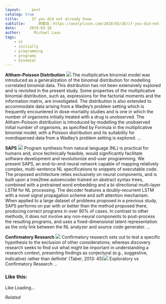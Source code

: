 ```yaml
---
layout:     post
catalog: true
title:      If you did not already know
subtitle:      转载自：https://analytixon.com/2019/03/16/if-you-did-not-already-know-673/
date:      2019-03-16
author:      Michael Laux
tags:
    - nl
    - initially
    - programming
    - programs
    - binomial
---
```


**Altham-Poisson Distribution** ![](https://analytixon.files.wordpress.com/2015/01/google.png?w=529)
The multiplicative binomial model was introduced as a generalization of the binomial distribution for modelling correlated binomial data. This distribution has not been extensively explored and is revisited in the present study. Some properties of the multiplicative binomial distribution, such as, expressions for the factorial moments and the information matrix, are investigated. The distribution is also extended to accommodate data arising from a Wadley’s problem setting which is frequently encountered in dose-mortality studies and is one in which the number of organisms initially treated with a drug is unobserved. The Altham-Poisson distribution is introduced by modelling the unobserved initial number of organisms, as specified by Formula in the multiplicative binomial model, with a Poisson distribution and its suitability for overdispersed data from a Wadley’s problem setting is explored. … 

**SAPS** ![](https://analytixon.files.wordpress.com/2015/01/google.png?w=529)
Program synthesis from natural language (NL) is practical for humans and, once technically feasible, would significantly facilitate software development and revolutionize end-user programming. We present SAPS, an end-to-end neural network capable of mapping relatively complex, multi-sentence NL specifications to snippets of executable code. The proposed architecture relies exclusively on neural components, and is built upon a tree2tree autoencoder trained on abstract syntax trees, combined with a pretrained word embedding and a bi-directional multi-layer LSTM for NL processing. The decoder features a doubly-recurrent LSTM with a novel signal propagation scheme and soft attention mechanism. When applied to a large dataset of problems proposed in a previous study, SAPS performs on par with or better than the method proposed there, producing correct programs in over 90% of cases. In contrast to other methods, it does not involve any non-neural components to post-process the resulting programs, and uses a fixed-dimensional latent representation as the only link between the NL analyzer and source code generator. … 

**Confirmatory Research** ![](https://analytixon.files.wordpress.com/2015/01/google.png?w=529)
Confirmatory research sets out to test a specific hypothesis to the exclusion of other considerations; whereas discovery research seeks to find out what might be important in understanding a research context, presenting findings as conjectural (e.g., suggestive, indicative) rather than definite’ (Taber, 2013: 45)![](https://aboutdataanalytics.files.wordpress.com/2015/04/link.png?w=529)
 Exploratory vs Confirmatory Research … 





### Like this:

Like Loading...


*Related*

